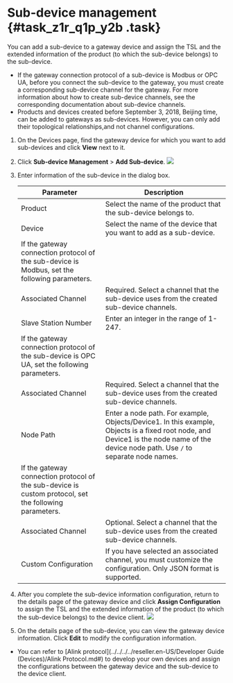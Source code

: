 # Sub-device management {#task_z1r_q1p_y2b .task}

You can add a sub-device to a gateway device and assign the TSL and the extended information of the product \(to which the sub-device belongs\) to the sub-device.

-   If the gateway connection protocol of a sub-device is Modbus or OPC UA, before you connect the sub-device to the gateway, you must create a corresponding sub-device channel for the gateway. For more information about how to create sub-device channels, see the corresponding documentation about sub-device channels.
-   Products and devices created before September 3, 2018, Beijing time, can be added to gateways as sub-devices. However, you can only add their topological relationships,and not channel configurations.

1.  On the Devices page, find the gateway device for which you want to add sub-devices and click **View** next to it. 
2.  Click **Sub-device Management** \> **Add Sub-device**. ![](images/10897_en-US.png) 
3.  Enter information of the sub-device in the dialog box. 

    |Parameter|Description|
    |---------|-----------|
    |Product|Select the name of the product that the sub-device belongs to.|
    |Device|Select the name of the device that you want to add as a sub-device.|
    |If the gateway connection protocol of the sub-device is Modbus, set the following parameters.|
    |Associated Channel|Required. Select a channel that the sub-device uses from the created sub-device channels.|
    |Slave Station Number|Enter an integer in the range of 1-247.|
    |If the gateway connection protocol of the sub-device is OPC UA, set the following parameters.|
    |Associated Channel|Required. Select a channel that the sub-device uses from the created sub-device channels.|
    |Node Path|Enter a node path. For example, Objects/Device1. In this example, Objects is a fixed root node, and Device1 is the node name of the device node path. Use `/` to separate node names.|
    |If the gateway connection protocol of the sub-device is custom protocol, set the following parameters.|
    |Associated Channel|Optional. Select a channel that the sub-device uses from the created sub-device channels.|
    |Custom Configuration|If you have selected an associated channel, you must customize the configuration. Only JSON format is supported.|

4.  After you complete the sub-device information configuration, return to the details page of the gateway device and click **Assign Configuration** to assign the TSL and the extended information of the product \(to which the sub-device belongs\) to the device client. ![](images/11200_en-US.png) 
5.  On the details page of the sub-device, you can view the gateway device information. Click **Edit** to modify the configuration information. 

-   You can refer to [Alink protocol](../../../../reseller.en-US/Developer Guide (Devices)/Alink Protocol.md#) to develop your own devices and assign the configurations between the gateway device and the sub-device to the device client.

